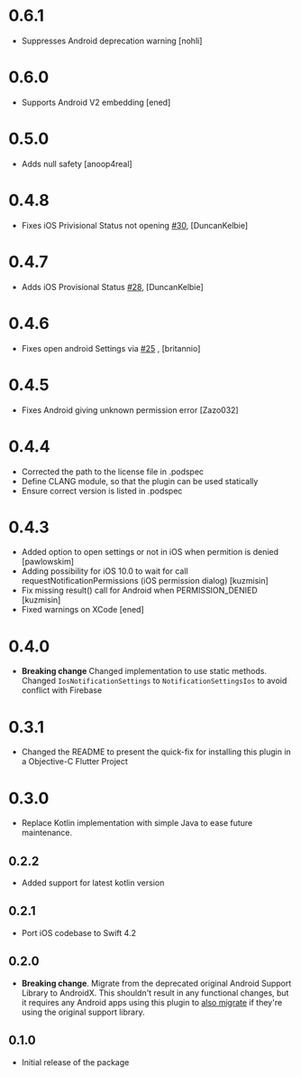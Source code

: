 # 0.6.1

* Suppresses Android deprecation warning [nohli]

# 0.6.0

* Supports Android V2 embedding [ened]

# 0.5.0

* Adds null safety [anoop4real]

# 0.4.8

* Fixes iOS Privisional Status not opening [#30](https://github.com/Vanethos/flutter_notification_permissions/pull/30), 
[DuncanKelbie]

# 0.4.7

* Adds iOS Provisional Status [#28](https://github.com/Vanethos/flutter_notification_permissions/pull/28), [DuncanKelbie]

# 0.4.6
* Fixes open android Settings via [#25](https://github.com/Vanethos/flutter_notification_permissions/pull/25) , [britannio]

# 0.4.5
* Fixes Android giving unknown permission error [Zazo032]

# 0.4.4
* Corrected the path to the license file in .podspec
* Define CLANG module, so that the plugin can be used statically
* Ensure correct version is listed in .podspec

# 0.4.3 
* Added option to open settings or not in iOS when permition is denied [pawlowskim]
* Adding possibility for iOS 10.0 to wait for call requestNotificationPermissions (iOS permission dialog) [kuzmisin]
* Fix missing result() call for Android when PERMISSION_DENIED [kuzmisin]
* Fixed warnings on XCode [ened]

# 0.4.0 
* **Breaking change** Changed implementation to use static methods. Changed `IosNotificationSettings` to `NotificationSettingsIos` to avoid conflict with Firebase

# 0.3.1
* Changed the README to present the quick-fix for installing this plugin in a Objective-C Flutter Project

# 0.3.0
* Replace Kotlin implementation with simple Java to ease future maintenance.

## 0.2.2
* Added support for latest kotlin version

## 0.2.1
* Port iOS codebase to Swift 4.2

## 0.2.0
* **Breaking change**. Migrate from the deprecated original Android Support Library to AndroidX. This shouldn't result in any functional changes, but it requires any Android apps using this plugin to [also migrate](https://developer.android.com/jetpack/androidx/migrate) if they're using the original support library.

## 0.1.0
* Initial release of the package
